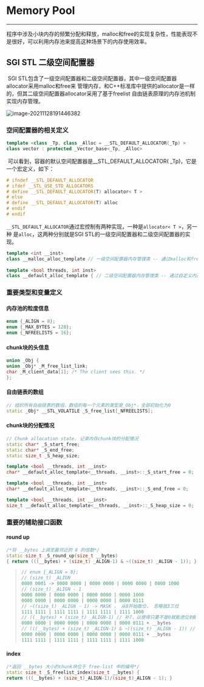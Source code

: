 # Memory Pool

---

​		程序中涉及小块内存的频繁分配和释放，malloc和free的实现复杂性，性能表现不是很好，可以利用内存池来提高这种场景下的内存使用效率。



## SGI STL 二级空间配置器

​		SGI STL包含了一级空间配置器和二级空间配置器，其中一级空间配置器allocator采用malloc和free来 管理内存，和C++标准库中提供的allocator是一样的，但其二级空间配置器allocator采用了基于freelist 自由链表原理的内存池机制实现内存管理。

![image-20211128191446382](https://gitee.com/masstsing/picgo-picserver/raw/master/image-20211128191446382.png)

### 空间配置器的相关定义

```c++
template <class _Tp, class _Alloc = __STL_DEFAULT_ALLOCATOR(_Tp) >
class vector : protected _Vector_base<_Tp, _Alloc>
```

​		可以看到，容器的默认空间配置器是__STL_DEFAULT_ALLOCATOR( _Tp)，它是一个宏定义，如下：

```c++
# ifndef __STL_DEFAULT_ALLOCATOR
# ifdef __STL_USE_STD_ALLOCATORS
# define __STL_DEFAULT_ALLOCATOR(T) allocator< T >
# else
# define __STL_DEFAULT_ALLOCATOR(T) alloc
# endif
# endif
```

​		``__STL_DEFAULT_ALLOCATOR``通过宏控制有两种实现，一种是``allocator< T >``，另一种 是``alloc``，这两种分别就是SGI STL的一级空间配置器和二级空间配置器的实现。

```c++
template <int __inst>
class __malloc_alloc_template // 一级空间配置器内存管理类 -- 通过malloc和free管理内存
    
template <bool threads, int inst>
class __default_alloc_template { // 二级空间配置器内存管理类 -- 通过自定义内存池实现内存管理
```

### 重要类型和变量定义

#### 内存池的粒度信息

```c++
enum {_ALIGN = 8};
enum {_MAX_BYTES = 128};
enum {_NFREELISTS = 16};
```

#### chunk块的头信息

```c++
union _Obj {
union _Obj* _M_free_list_link;
char _M_client_data[1]; /* The client sees this. */
};
```

#### 自由链表的数组

```c++
// 组织所有自由链表的数组，数组的每一个元素的类型是_Obj*，全部初始化为0
static _Obj* __STL_VOLATILE _S_free_list[_NFREELISTS];
```

#### chunk块的分配情况

```c++
// Chunk allocation state. 记录内存chunk块的分配情况
static char* _S_start_free;
static char* _S_end_free;
static size_t _S_heap_size;

template <bool __threads, int __inst>
char* __default_alloc_template<__threads, __inst>::_S_start_free = 0;

template <bool __threads, int __inst>
char* __default_alloc_template<__threads, __inst>::_S_end_free = 0;

template <bool __threads, int __inst>
size_t __default_alloc_template<__threads, __inst>::_S_heap_size = 0;
```

### 重要的辅助接口函数

#### round up

```c++
/*将 __bytes 上调至最邻近的 8 的倍数*/
static size_t _S_round_up(size_t __bytes)
{ return (((__bytes) + (size_t) _ALIGN-1) & ~((size_t) _ALIGN - 1)); }
```

> ```c++
> // enum {_ALIGN = 8};
> // (size_t) _ALIGN
> 0000 0001 -> 0000 0000 | 0000 0000 | 0000 0000 | 0000 1000
> // (size_t) _ALIGN - 1
> 0000 0000 | 0000 0000 | 0000 0000 | 0000 1000
> 0000 0000 | 0000 0000 | 0000 0000 | 0000 0111
> // ~((size_t) _ALIGN - 1) -> MASK ， 从8开始取位， 忽略低3三位
> 1111 1111 | 1111 1111 | 1111 1111 | 1111 1000
> // ((__bytes) + (size_t) _ALIGN-1) // 补7，以使得只要不是0就能进位到8
> 0000 0000 | 0000 0000 | 0000 0000 | 0000 0111 + __bytes
> // (((__bytes) + (size_t) _ALIGN-1) & ~((size_t) _ALIGN - 1)) // 取得的数为8的倍数
> 0000 0000 | 0000 0000 | 0000 0000 | 0000 0111 + __bytes
> 1111 1111 | 1111 1111 | 1111 1111 | 1111 1000
> ```

#### index

```c++
/*返回 __bytes 大小的chunk块位于 free-list 中的编号*/
static size_t _S_freelist_index(size_t __bytes) {
return (((__bytes) + (size_t)_ALIGN-1)/(size_t)_ALIGN - 1); }

```




